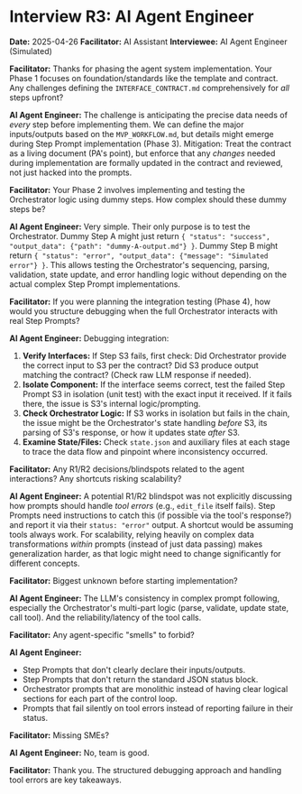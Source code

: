 # Interview R3: AI Agent Engineer

**Date:** 2025-04-26
**Facilitator:** AI Assistant
**Interviewee:** AI Agent Engineer (Simulated)

**Facilitator:** Thanks for phasing the agent system implementation. Your Phase 1 focuses on foundation/standards like the template and contract. Any challenges defining the `INTERFACE_CONTRACT.md` comprehensively for *all* steps upfront?

**AI Agent Engineer:** The challenge is anticipating the precise data needs of *every* step before implementing them. We can define the major inputs/outputs based on the `MVP_WORKFLOW.md`, but details might emerge during Step Prompt implementation (Phase 3). Mitigation: Treat the contract as a living document (PA's point), but enforce that any *changes* needed during implementation are formally updated in the contract and reviewed, not just hacked into the prompts.

**Facilitator:** Your Phase 2 involves implementing and testing the Orchestrator logic using dummy steps. How complex should these dummy steps be?

**AI Agent Engineer:** Very simple. Their only purpose is to test the Orchestrator. Dummy Step A might just return `{ "status": "success", "output_data": {"path": "dummy-A-output.md"} }`. Dummy Step B might return `{ "status": "error", "output_data": {"message": "Simulated error"} }`. This allows testing the Orchestrator's sequencing, parsing, validation, state update, and error handling logic without depending on the actual complex Step Prompt implementations.

**Facilitator:** If you were planning the integration testing (Phase 4), how would you structure debugging when the full Orchestrator interacts with real Step Prompts?

**AI Agent Engineer:** Debugging integration:
1.  **Verify Interfaces:** If Step S3 fails, first check: Did Orchestrator provide the correct input to S3 per the contract? Did S3 produce output matching the contract? (Check raw LLM response if needed).
2.  **Isolate Component:** If the interface seems correct, test the failed Step Prompt S3 in isolation (unit test) with the exact input it received. If it fails there, the issue is S3's internal logic/prompting.
3.  **Check Orchestrator Logic:** If S3 works in isolation but fails in the chain, the issue might be the Orchestrator's state handling *before* S3, its parsing of S3's response, or how it updates state *after* S3.
4.  **Examine State/Files:** Check `state.json` and auxiliary files at each stage to trace the data flow and pinpoint where inconsistency occurred.

**Facilitator:** Any R1/R2 decisions/blindspots related to the agent interactions? Any shortcuts risking scalability?

**AI Agent Engineer:** A potential R1/R2 blindspot was not explicitly discussing how prompts should handle *tool errors* (e.g., `edit_file` itself fails). Step Prompts need instructions to catch this (if possible via the tool's response?) and report it via their `status: "error"` output. A shortcut would be assuming tools always work. For scalability, relying heavily on complex data transformations *within* prompts (instead of just data passing) makes generalization harder, as that logic might need to change significantly for different concepts.

**Facilitator:** Biggest unknown before starting implementation?

**AI Agent Engineer:** The LLM's consistency in complex prompt following, especially the Orchestrator's multi-part logic (parse, validate, update state, call tool). And the reliability/latency of the tool calls.

**Facilitator:** Any agent-specific "smells" to forbid?

**AI Agent Engineer:**
*   Step Prompts that don't clearly declare their inputs/outputs.
*   Step Prompts that don't return the standard JSON status block.
*   Orchestrator prompts that are monolithic instead of having clear logical sections for each part of the control loop.
*   Prompts that fail silently on tool errors instead of reporting failure in their status.

**Facilitator:** Missing SMEs?

**AI Agent Engineer:** No, team is good.

**Facilitator:** Thank you. The structured debugging approach and handling tool errors are key takeaways. 